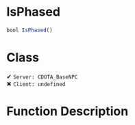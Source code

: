 # IsPhased
```js
bool IsPhased()
```
# Class
✔ `Server: CDOTA_BaseNPC`  
✖ `Client: undefined`  

# Function Description

